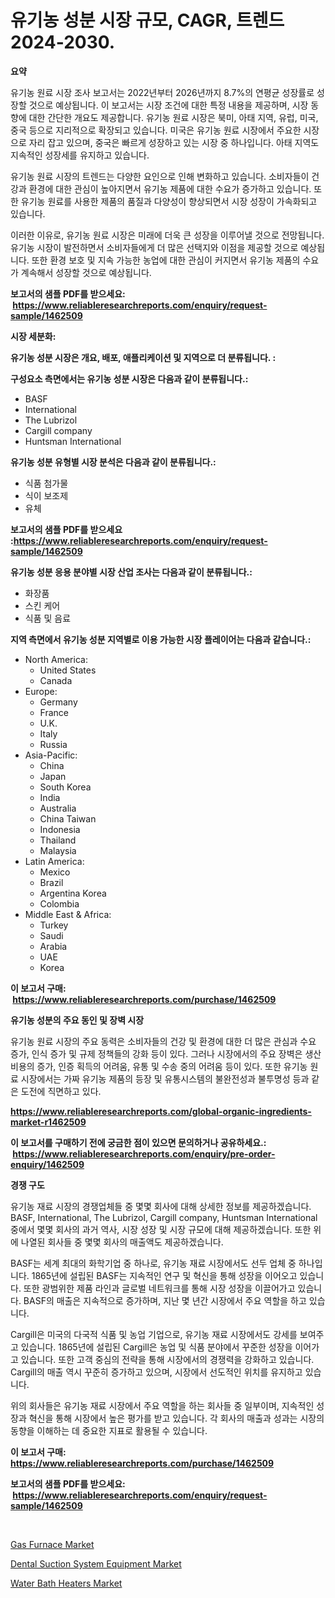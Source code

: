 <p><h1>유기농 성분 시장 규모, CAGR, 트렌드 2024-2030.</h1></p><p><strong>요약</strong></p>
<p><p>유기농 원료 시장 조사 보고서는 2022년부터 2026년까지 8.7%의 연평균 성장률로 성장할 것으로 예상됩니다. 이 보고서는 시장 조건에 대한 특정 내용을 제공하며, 시장 동향에 대한 간단한 개요도 제공합니다. 유기농 원료 시장은 북미, 아태 지역, 유럽, 미국, 중국 등으로 지리적으로 확장되고 있습니다. 미국은 유기농 원료 시장에서 주요한 시장으로 자리 잡고 있으며, 중국은 빠르게 성장하고 있는 시장 중 하나입니다. 아태 지역도 지속적인 성장세를 유지하고 있습니다. </p><p>유기농 원료 시장의 트렌드는 다양한 요인으로 인해 변화하고 있습니다. 소비자들이 건강과 환경에 대한 관심이 높아지면서 유기농 제품에 대한 수요가 증가하고 있습니다. 또한 유기농 원료를 사용한 제품의 품질과 다양성이 향상되면서 시장 성장이 가속화되고 있습니다. </p><p>이러한 이유로, 유기농 원료 시장은 미래에 더욱 큰 성장을 이루어낼 것으로 전망됩니다. 유기농 시장이 발전하면서 소비자들에게 더 많은 선택지와 이점을 제공할 것으로 예상됩니다. 또한 환경 보호 및 지속 가능한 농업에 대한 관심이 커지면서 유기농 제품의 수요가 계속해서 성장할 것으로 예상됩니다.</p></p>
<p><strong>보고서의 샘플 PDF를 받으세요: &nbsp;<a href="https://www.reliableresearchreports.com/enquiry/request-sample/1462509">https://www.reliableresearchreports.com/enquiry/request-sample/1462509</a></strong></p>
<p><strong>시장 세분화:</strong></p>
<p><strong> 유기농 성분 시장은 개요, 배포, 애플리케이션 및 지역으로 더 분류됩니다. :</strong></p>
<p><strong>구성요소 측면에서는 유기농 성분 시장은 다음과 같이 분류됩니다.:</strong></p>
<p><ul><li>BASF</li><li>International</li><li>The Lubrizol</li><li>Cargill company</li><li>Huntsman International</li></ul></p>
<p><strong> 유기농 성분 유형별 시장 분석은 다음과 같이 분류됩니다.:</strong></p>
<p><ul><li>식품 첨가물</li><li>식이 보조제</li><li>유체</li></ul></p>
<p><strong>보고서의 샘플 PDF를 받으세요 :<a href="https://www.reliableresearchreports.com/enquiry/request-sample/1462509">https://www.reliableresearchreports.com/enquiry/request-sample/1462509</a></strong></p>
<p><strong> 유기농 성분 응용 분야별 시장 산업 조사는 다음과 같이 분류됩니다.:</strong></p>
<p><ul><li>화장품</li><li>스킨 케어</li><li>식품 및 음료</li></ul></p>
<p><strong>지역 측면에서 유기농 성분 지역별로 이용 가능한 시장 플레이어는 다음과 같습니다.:</strong></p>
<p><ul>
    <li>
        North America:
        <ul>
            <li>United States</li>
            <li>Canada</li>
        </ul>
    </li>
    <li>
        Europe:
        <ul>
            <li>Germany</li>
            <li>France</li>
            <li>U.K.</li>
            <li>Italy</li>
            <li>Russia</li>
        </ul>
    </li>
    <li>
        Asia-Pacific:
        <ul>
            <li>China</li>
            <li>Japan</li>
            <li>South Korea</li>
            <li>India</li>
            <li>Australia</li>
            <li>China Taiwan</li>
            <li>Indonesia</li>
            <li>Thailand</li>
            <li>Malaysia</li>
        </ul>
    </li>
    <li>
        Latin America:
        <ul>
            <li>Mexico</li>
            <li>Brazil</li>
            <li>Argentina Korea</li>
            <li>Colombia</li>
        </ul>
    </li>
    <li>
        Middle East & Africa:
        <ul>
            <li>Turkey</li>
            <li>Saudi</li>
            <li>Arabia</li>
            <li>UAE</li>
            <li>Korea</li>
        </ul>
    </li>
    </ul></p>
<p><strong>이 보고서 구매: &nbsp;<a href="https://www.reliableresearchreports.com/purchase/1462509">https://www.reliableresearchreports.com/purchase/1462509</a></strong></p>
<p><strong>유기농 성분의 주요 동인 및 장벽 시장</strong></p>
<p><p>유기농 원료 시장의 주요 동력은 소비자들의 건강 및 환경에 대한 더 많은 관심과 수요 증가, 인식 증가 및 규제 정책들의 강화 등이 있다. 그러나 시장에서의 주요 장벽은 생산비용의 증가, 인증 획득의 어려움, 유통 및 수송 중의 어려움 등이 있다. 또한 유기농 원료 시장에서는 가짜 유기농 제품의 등장 및 유통시스템의 불완전성과 불투명성 등과 같은 도전에 직면하고 있다.</p></p>
<p><strong><a href="https://www.reliableresearchreports.com/global-organic-ingredients-market-r1462509">https://www.reliableresearchreports.com/global-organic-ingredients-market-r1462509</a></strong></p>
<p><strong>이 보고서를 구매하기 전에 궁금한 점이 있으면 문의하거나 공유하세요.: &nbsp;<a href="https://www.reliableresearchreports.com/enquiry/pre-order-enquiry/1462509">https://www.reliableresearchreports.com/enquiry/pre-order-enquiry/1462509</a></strong></p>
<p><strong>경쟁 구도</strong></p>
<p><p>유기농 재료 시장의 경쟁업체들 중 몇몇 회사에 대해 상세한 정보를 제공하겠습니다. BASF, International, The Lubrizol, Cargill company, Huntsman International 중에서 몇몇 회사의 과거 역사, 시장 성장 및 시장 규모에 대해 제공하겠습니다. 또한 위에 나열된 회사들 중 몇몇 회사의 매출액도 제공하겠습니다.</p><p>BASF는 세계 최대의 화학기업 중 하나로, 유기농 재료 시장에서도 선두 업체 중 하나입니다. 1865년에 설립된 BASF는 지속적인 연구 및 혁신을 통해 성장을 이어오고 있습니다. 또한 광범위한 제품 라인과 글로벌 네트워크를 통해 시장 성장을 이끌어가고 있습니다. BASF의 매출은 지속적으로 증가하며, 지난 몇 년간 시장에서 주요 역할을 하고 있습니다.</p><p>Cargill은 미국의 다국적 식품 및 농업 기업으로, 유기농 재료 시장에서도 강세를 보여주고 있습니다. 1865년에 설립된 Cargill은 농업 및 식품 분야에서 꾸준한 성장을 이어가고 있습니다. 또한 고객 중심의 전략을 통해 시장에서의 경쟁력을 강화하고 있습니다. Cargill의 매출 역시 꾸준히 증가하고 있으며, 시장에서 선도적인 위치를 유지하고 있습니다.</p><p>위의 회사들은 유기농 재료 시장에서 주요 역할을 하는 회사들 중 일부이며, 지속적인 성장과 혁신을 통해 시장에서 높은 평가를 받고 있습니다. 각 회사의 매출과 성과는 시장의 동향을 이해하는 데 중요한 지표로 활용될 수 있습니다.</p></p>
<p><strong>이 보고서 구매: &nbsp; <a href="https://www.reliableresearchreports.com/purchase/1462509">https://www.reliableresearchreports.com/purchase/1462509</a></strong></p>
<p><strong>보고서의 샘플 PDF를 받으세요: &nbsp;<a href="https://www.reliableresearchreports.com/enquiry/request-sample/1462509">https://www.reliableresearchreports.com/enquiry/request-sample/1462509</a></strong><strong></strong></p>
<p>&nbsp;</p>
<p><p><a href="https://github.com/nicoletavirag/Market-Research-Report-List-3/blob/main/gas-furnace-market.md">Gas Furnace Market</a></p><p><a href="https://nifty-kite-d51.notion.site/Analyzing-Dental-Suction-System-Equipment-Market-Global-Industry-Perspective-and-Forecast-2024-to--66616162db1146909a6218bc01984abb">Dental Suction System Equipment Market</a></p><p><a href="https://github.com/redneck06/Market-Research-Report-List-3/blob/main/water-bath-heaters-market.md">Water Bath Heaters Market</a></p></p>